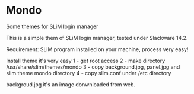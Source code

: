 # Mondo
Some themes for SLiM login manager


This is a simple them of SLiM login manager, tested under Slackware 14.2.

Requirement: SLiM program installed on your machine, process very easy!

Install theme it's very easy
1 - get root access
2 - make directory /usr/share/slim/themes/mondo
3 - copy background.jpg, panel.jpg and slim.theme  mondo directory
4 - copy slim.conf under /etc  directory

backgroud.jpg it's an image donwnloaded from web.

